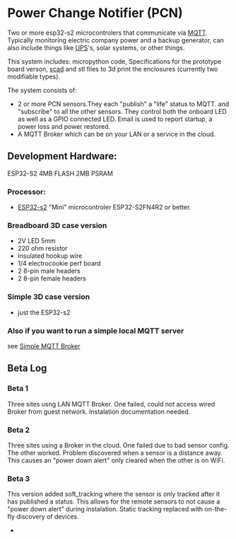# Power Change Notifier (PCN)

Two or more esp32-s2 microcontrolers that communicate via [MQTT](https://en.wikipedia.org/wiki/MQTT). Typically monitoring electric company power and a backup generator, can also include things like [UPS](https://en.wikipedia.org/wiki/Uninterruptible_power_supply)'s, solar systems, or other things. 

This system includes: micropython code, Specifications for the prototype board verson, [scad](https://openscad.org/) and stl files to 3d print the enclosures (currently two modifiable types).

The system consists of:
 - 2 or more PCN sensors.They each "publish" a "life" status to MQTT. and "subscribe" to all the other sensors. They control both the onboard LED as well as a GPIO connected LED. Email is used to report startup, a power loss and power restored.
 - A MQTT Broker which can be on your LAN or a service in the cloud.

## Development Hardware:
ESP32-S2 4MB FLASH 2MB PSRAM
### Processor:
 - [ESP32-s2](https://www.wemos.cc/en/latest/s2/s2_mini.html) "Mini" microcontroler ESP32-S2FN4R2 or better.
### Breadboard 3D case version 
 - 2V LED 5mm
 - 220 ohm resistor
 - insulated hookup wire
 - 1/4 electrocookie perf board
 - 2 8-pin male headers
 - 2 8-pin female headers
### Simple 3D case version
 - just the ESP32-s2 
### Also if you want to run a simple local MQTT server
see [Simple MQTT Broker](https://github.com/jdodgen/MQTT-home/tree/main/linux/home-broker/baby_home_broker)

## Beta Log
### Beta 1
Three sites usng LAN MQTT Broker. One failed, could not access wired Broker from guest network. Instalation documentation needed.
### Beta 2
Three sites using a Broker in the cloud. One failed due to bad sensor config. The other worked. Problem discovered when a sensor is a distance away. This causes an "power down alert" only cleared when the other is on WiFi. 
### Beta 3
This version added soft_tracking where the sensor is only tracked after it has published a status. This allows for the remote sensors to not cause a "power down alert" during instalation. Static tracking replaced with on-the-fly discovery of devices.



 - 
